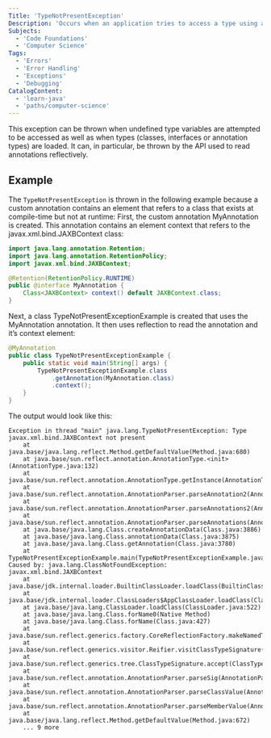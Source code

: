 ```yaml
---
Title: 'TypeNotPresentException'
Description: 'Occurs when an application tries to access a type using a string representing the type's name, but no definition for the type with the specified   name can be found. This exception differs from ClassNotFoundException in that ClassNotFoundException is a checked exception, whereas this exception is unchecked.'
Subjects:
  - 'Code Foundations'
  - 'Computer Science'
Tags:
  - 'Errors'
  - 'Error Handling'
  - 'Exceptions'
  - 'Debugging'
CatalogContent:
  - 'learn-java'
  - 'paths/computer-science'
---
```


This exception can be thrown when undefined type variables are attempted to be accessed as well as when types (classes, interfaces or annotation types) are loaded. It can, in particular, be thrown by the API used to read annotations reflectively.

## Example

The `TypeNotPresentException` is thrown in the following example because a custom annotation contains an element that refers to a class that exists at compile-time but not at runtime:
First, the custom annotation MyAnnotation is created. This annotation contains an element context that refers to the javax.xml.bind.JAXBContext class:

```java
import java.lang.annotation.Retention;
import java.lang.annotation.RetentionPolicy;
import javax.xml.bind.JAXBContext;

@Retention(RetentionPolicy.RUNTIME)
public @interface MyAnnotation {
    Class<JAXBContext> context() default JAXBContext.class;
}
```
Next, a class TypeNotPresentExceptionExample is created that uses the MyAnnotation annotation. It then uses reflection to read the annotation and it’s context element:

```java
@MyAnnotation
public class TypeNotPresentExceptionExample {
    public static void main(String[] args) {
        TypeNotPresentExceptionExample.class
            .getAnnotation(MyAnnotation.class)
            .context();
    }
}
```
The output would look like this:

```shell
Exception in thread "main" java.lang.TypeNotPresentException: Type javax.xml.bind.JAXBContext not present
    at java.base/java.lang.reflect.Method.getDefaultValue(Method.java:680)
    at java.base/sun.reflect.annotation.AnnotationType.<init>(AnnotationType.java:132)
    at java.base/sun.reflect.annotation.AnnotationType.getInstance(AnnotationType.java:85)
    at java.base/sun.reflect.annotation.AnnotationParser.parseAnnotation2(AnnotationParser.java:267)
    at java.base/sun.reflect.annotation.AnnotationParser.parseAnnotations2(AnnotationParser.java:121)
    at java.base/sun.reflect.annotation.AnnotationParser.parseAnnotations(AnnotationParser.java:73)
    at java.base/java.lang.Class.createAnnotationData(Class.java:3886)
    at java.base/java.lang.Class.annotationData(Class.java:3875)
    at java.base/java.lang.Class.getAnnotation(Class.java:3780)
    at TypeNotPresentExceptionExample.main(TypeNotPresentExceptionExample.java:5)
Caused by: java.lang.ClassNotFoundException: javax.xml.bind.JAXBContext
    at java.base/jdk.internal.loader.BuiltinClassLoader.loadClass(BuiltinClassLoader.java:602)
    at java.base/jdk.internal.loader.ClassLoaders$AppClassLoader.loadClass(ClassLoaders.java:178)
    at java.base/java.lang.ClassLoader.loadClass(ClassLoader.java:522)
    at java.base/java.lang.Class.forName0(Native Method)
    at java.base/java.lang.Class.forName(Class.java:427)
    at java.base/sun.reflect.generics.factory.CoreReflectionFactory.makeNamedType(CoreReflectionFactory.java:114)
    at java.base/sun.reflect.generics.visitor.Reifier.visitClassTypeSignature(Reifier.java:125)
    at java.base/sun.reflect.generics.tree.ClassTypeSignature.accept(ClassTypeSignature.java:49)
    at java.base/sun.reflect.annotation.AnnotationParser.parseSig(AnnotationParser.java:440)
    at java.base/sun.reflect.annotation.AnnotationParser.parseClassValue(AnnotationParser.java:421)
    at java.base/sun.reflect.annotation.AnnotationParser.parseMemberValue(AnnotationParser.java:350)
    at java.base/java.lang.reflect.Method.getDefaultValue(Method.java:672)
    ... 9 more
```

